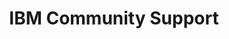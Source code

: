 ---
title: "IBM Community Support"
description: "Use IBM Event Streams GitHub to open any issues now."
externalURL: https://github.com/IBM/event-streams/issues/new?template=issue.md&labels=bug
section: "IBM Event Streams support"
cardType: "large"
---